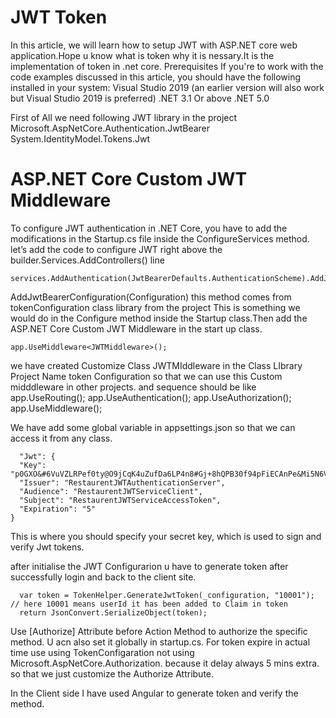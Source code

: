 # JWT Token
In this article, we will learn how to setup JWT with ASP.NET core web application.Hope u know what is token why it is nessary.It is the implementation of token in .net core.
Prerequisites
If you're to work with the code examples discussed in this article, you should have the following installed in your system:
Visual Studio 2019 (an earlier version will also work but Visual Studio 2019 is preferred)
.NET 3.1 Or above .NET 5.0

First of All we need following JWT library in the project
             Microsoft.AspNetCore.Authentication.JwtBearer
             System.IdentityModel.Tokens.Jwt

# ASP.NET Core Custom JWT Middleware

To configure JWT authentication in .NET Core, you have to add the modifications in the Startup.cs file inside the ConfigureServices method.
let’s add the code to configure JWT right above the builder.Services.AddControllers() line

    services.AddAuthentication(JwtBearerDefaults.AuthenticationScheme).AddJwtBearerConfiguration(Configuration);
    
AddJwtBearerConfiguration(Configuration) this method comes from tokenConfiguration class library from the project
This is something we would do in the Configure method inside the Startup class.Then add the ASP.NET Core Custom JWT Middleware in the start up class.

    app.UseMiddleware<JWTMiddleware>();
    
we have created  Customize Class JWTMIddleware in the Class LIbrary Project Name token Configuration so that we can use this Custom midddleware in other projects.
and sequence should be like
    app.UseRouting();
    app.UseAuthentication();
    app.UseAuthorization();
    app.UseMiddleware<JWTMiddleware>();

We have add some global variable in appsettings.json so that we can access it from any class.

      "Jwt": {
      "Key": "p0GXO&#6VuVZLRPef0ty@O9jCqK4uZufDa6LP4n8#Gj+8hQPB30f94pFiECAnPe&Mi5N6VT3/uscoGH7+zJrv4AuuPg==",
      "Issuer": "RestaurentJWTAuthenticationServer",
      "Audience": "RestaurentJWTServiceClient",
      "Subject": "RestaurentJWTServiceAccessToken",
      "Expiration": "5"
    }

This is where you should specify your secret key, which is used to sign and verify Jwt tokens.

after initialise the JWT Configurarion u have to generate token after successfully login and back to the client site.

      var token = TokenHelper.GenerateJwtToken(_configuration, "10001"); // here 10001 means userId it has been added to Claim in token
      return JsonConvert.SerializeObject(token);

Use   [Authorize] Attribute before Action Method to authorize the specific method. U acn also set it globally in startup.cs. 
For token expire in actual time use  using TokenConfigaration not using Microsoft.AspNetCore.Authorization.  because it delay always 5 mins extra.
so that we just customize the Authorize Attribute.

In the Client side I have used Angular to generate token and verify the method.








